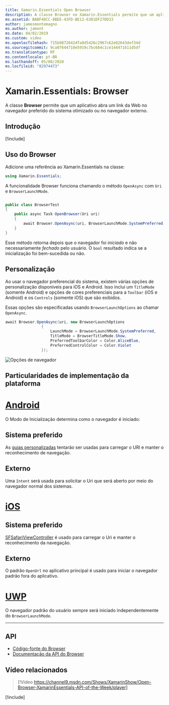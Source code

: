 ```yaml
---
title: Xamarin.Essentials Open Browser
description: A classe Browser no Xamarin.Essentials permite que um aplicativo abra um link da Web no navegador preferido do sistema otimizado ou no navegador externo.
ms.assetid: BABF40CC-8BEE-43FD-BE12-6301DF27DD33
author: jamesmontemagno
ms.author: jamont
ms.date: 04/02/2019
ms.custom: video
ms.openlocfilehash: 715b9872642dfa8d5426c2967c62e82643def34d
ms.sourcegitcommit: 9ca07644710e5919c7bc684c1ce144471611d5df
ms.translationtype: MT
ms.contentlocale: pt-BR
ms.lasthandoff: 05/08/2020
ms.locfileid: "82974473"
---
```

# <a name="xamarinessentials-browser"></a>Xamarin.Essentials: Browser

A classe **Browser** permite que um aplicativo abra um link da Web no navegador preferido do sistema otimizado ou no navegador externo.

## <a name="get-started"></a>Introdução

[!include[](~/essentials/includes/get-started.md)]

## <a name="using-browser"></a>Uso do Browser

Adicione uma referência ao Xamarin.Essentials na classe:

```csharp
using Xamarin.Essentials;
```

A funcionalidade Browser funciona chamando o método `OpenAsync` com `Uri` e `BrowserLaunchMode`.

```csharp

public class BrowserTest
{
    public async Task OpenBrowser(Uri uri)
    {
        await Browser.OpenAsync(uri, BrowserLaunchMode.SystemPreferred);
    }
}
```

Esse método retorna depois que o navegador foi _iniciado_ e não necessariamente _fechado_ pelo usuário.  O `bool` resultado indica se a inicialização foi bem-sucedida ou não.

## <a name="customization"></a>Personalização

Ao usar o navegador preferencial do sistema, existem várias opções de personalização disponíveis para iOS e Android. Isso inclui um `TitleMode` (somente Android) e opções de cores preferenciais para a `Toolbar` (iOS e Android) e os `Controls` (somente iOS) que são exibidos. 

Essas opções são especificadas usando `BrowserLaunchOptions` ao chamar `OpenAsync`.

```csharp
await Browser.OpenAsync(uri, new BrowserLaunchOptions
                {
                    LaunchMode = BrowserLaunchMode.SystemPreferred,
                    TitleMode = BrowserTitleMode.Show,
                    PreferredToolbarColor = Color.AliceBlue,
                    PreferredControlColor = Color.Violet
                });
```

![Opções de navegador](images/browser-options.png)

## <a name="platform-implementation-specifics"></a>Particularidades de implementação da plataforma

# <a name="android"></a>[Android](#tab/android)

O Modo de Inicialização determina como o navegador é iniciado:

## <a name="system-preferred"></a>Sistema preferido

As [guias personalizadas](https://developer.chrome.com/multidevice/android/customtabs) tentarão ser usadas para carregar o URI e manter o reconhecimento de navegação.

## <a name="external"></a>Externo

Uma `Intent` será usada para solicitar o Uri que será aberto por meio do navegador normal dos sistemas.

# <a name="ios"></a>[iOS](#tab/ios)

## <a name="system-preferred"></a>Sistema preferido

[SFSafariViewController](xref:SafariServices.SFSafariViewController) é usado para carregar o Uri e manter o reconhecimento da navegação.

## <a name="external"></a>Externo

O padrão `OpenUrl` no aplicativo principal é usado para iniciar o navegador padrão fora do aplicativo.

# <a name="uwp"></a>[UWP](#tab/uwp)

O navegador padrão do usuário sempre será iniciado independentemente do `BrowserLaunchMode`.

--------------

## <a name="api"></a>API

- [Código-fonte do Browser](https://github.com/xamarin/Essentials/tree/master/Xamarin.Essentials/Browser)
- [Documentação da API do Browser](xref:Xamarin.Essentials.Browser)

## <a name="related-video"></a>Vídeo relacionados

> [!Video https://channel9.msdn.com/Shows/XamarinShow/Open-Browser-XamarinEssentials-API-of-the-Week/player]

[!include[](~/essentials/includes/xamarin-show-essentials.md)]
